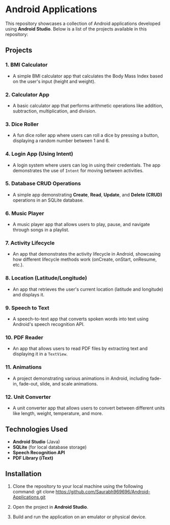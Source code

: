 # Android Applications

This repository showcases a collection of Android applications developed using **Android Studio**. Below is a list of the projects available in this repository:

## Projects

### 1. **BMI Calculator**
- A simple BMI calculator app that calculates the Body Mass Index based on the user's input (height and weight).

### 2. **Calculator App**
- A basic calculator app that performs arithmetic operations like addition, subtraction, multiplication, and division.

### 3. **Dice Roller**
- A fun dice roller app where users can roll a dice by pressing a button, displaying a random number between 1 and 6.

### 4. **Login App (Using Intent)**
- A login system where users can log in using their credentials. The app demonstrates the use of `Intent` for moving between activities.

### 5. **Database CRUD Operations**
- A simple app demonstrating **Create**, **Read**, **Update**, and **Delete (CRUD)** operations in an SQLite database.

### 6. **Music Player**
- A music player app that allows users to play, pause, and navigate through songs in a playlist.

### 7. **Activity Lifecycle**
- An app that demonstrates the activity lifecycle in Android, showcasing how different lifecycle methods work (onCreate, onStart, onResume, etc.).

### 8. **Location (Latitude/Longitude)**
- An app that retrieves the user's current location (latitude and longitude) and displays it.

### 9. **Speech to Text**
- A speech-to-text app that converts spoken words into text using Android's speech recognition API.

### 10. **PDF Reader**
- An app that allows users to read PDF files by extracting text and displaying it in a `TextView`.

### 11. **Animations**
- A project demonstrating various animations in Android, including fade-in, fade-out, slide, and scale animations.

### 12. **Unit Converter**
- A unit converter app that allows users to convert between different units like length, weight, temperature, and more.

## Technologies Used
- **Android Studio** (Java)
- **SQLite** (for local database storage)
- **Speech Recognition API**
- **PDF Library (iText)**

## Installation

1. Clone the repository to your local machine using the following command:
   git clone https://github.com/Saurabh969696/Android-Applications.git


2. Open the project in **Android Studio**.

3. Build and run the application on an emulator or physical device.



   
